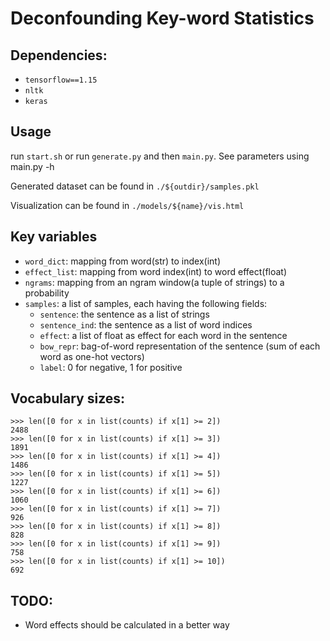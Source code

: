 # Deconfounding Key-word Statistics 

## Dependencies:
- `tensorflow==1.15`
- `nltk`
- `keras`


## Usage
run `start.sh` or run `generate.py` and then `main.py`.
See parameters using main.py -h

Generated dataset can be found in `./${outdir}/samples.pkl`

Visualization can be found in `./models/${name}/vis.html`

## Key variables
- `word_dict`: mapping from word(str) to index(int)
- `effect_list`: mapping from word index(int) to word effect(float) 
- `ngrams`: mapping from an ngram window(a tuple of strings) to a probability
- `samples`: a list of samples, each having the following fields:
    * `sentence`: the sentence as a list of strings
    * `sentence_ind`: the sentence as a list of word indices
    * `effect`: a list of float as effect for each word in the sentence
    * `bow_repr`: bag-of-word representation of the sentence (sum of each word as one-hot vectors)
    * `label`: 0 for negative, 1 for positive
  

## Vocabulary sizes:
```
>>> len([0 for x in list(counts) if x[1] >= 2])
2488
>>> len([0 for x in list(counts) if x[1] >= 3])
1891
>>> len([0 for x in list(counts) if x[1] >= 4])
1486
>>> len([0 for x in list(counts) if x[1] >= 5])
1227
>>> len([0 for x in list(counts) if x[1] >= 6])
1060
>>> len([0 for x in list(counts) if x[1] >= 7])
926
>>> len([0 for x in list(counts) if x[1] >= 8])
828
>>> len([0 for x in list(counts) if x[1] >= 9])
758
>>> len([0 for x in list(counts) if x[1] >= 10])
692
```

## TODO:
- Word effects should be calculated in a better way



